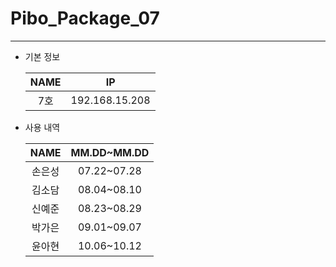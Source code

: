 # Pibo_Package_07
---

* 기본 정보

    |NAME|IP|
    |:---:|:---:|
    |7호|192.168.15.208|


* 사용 내역

    |NAME|MM.DD~MM.DD|
    |:---:|:---:|
    |손은성|07.22~07.28|
    |김소담|08.04~08.10|
    |신예준|08.23~08.29|
    |박가은|09.01~09.07|
    |윤아현|10.06~10.12|


    
